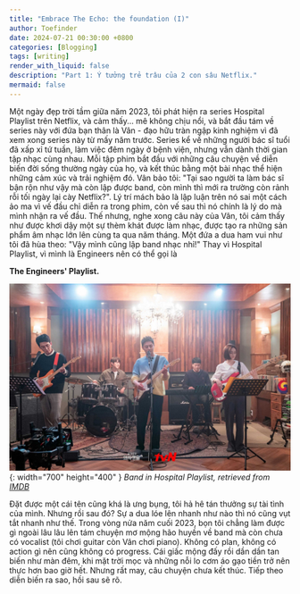 ```yaml
---
title: "Embrace The Echo: the foundation (I)"
author: Toefinder
date: 2024-07-21 00:30:00 +0800
categories: [Blogging]
tags: [writing]
render_with_liquid: false
description: "Part 1: Ý tưởng trẻ trâu của 2 con sâu Netflix."
mermaid: false
---
```


Một ngày đẹp trời tầm giữa năm 2023, tôi phát hiện ra series Hospital Playlist trên Netflix,
và cảm thấy... mê không chịu nổi, và bắt đầu tám về series này với đứa bạn thân là Vân - đạo
hữu tràn ngập kinh nghiệm vì đã xem xong series này từ mấy năm trước. Series kể về những người
bác sĩ tuổi đã xấp xỉ tứ tuần, làm việc đêm ngày ở bệnh viện, nhưng vẫn dành thời gian tập nhạc
cùng nhau. Mỗi tập phim bắt đầu với những câu chuyện về diễn biến đời sống thường ngày của họ,
và kết thúc bằng một bài nhạc thể hiện những cảm xúc và trải nghiệm đó. 
Vân bảo tôi: "Tại sao người ta làm bác sĩ bận rộn như vậy mà còn lập được band, còn mình thì 
mới ra trường còn rảnh rỗi tối ngày lại cày Netflix?". Lý trí mách bảo là lập luận trên nó
sai một cách ảo ma vì vế đầu chỉ diễn ra trong phim, còn vế sau thì nó chính là lý do mà mình
nhận ra vế đầu. Thế nhưng, nghe xong câu này của Vân, tôi cảm thấy như được khơi dậy một sự 
thèm khát được làm nhạc, được tạo ra những sản phẩm âm nhạc lớn lên cùng ta qua năm tháng.
Một đứa a dua ham vui như tôi đã hùa theo: "Vậy mình cũng lập band nhạc nhỉ!"
Thay vì Hospital Playlist, vì mình là Engineers nên có thể gọi là

**The Engineers' Playlist.**

![Hospital Playlist](/assets/img/posts/hospital_playlist_band.jpg){: width="700" height="400" }
_Band in Hospital Playlist, retrieved from [IMDB](https://m.imdb.com/title/tt11769304/mediaviewer/rm1235024897/?ref_=ttmi_mi_all_130)_

Đặt được một cái tên cũng khá là ưng bụng, tôi hả hê tán thưởng sự tài tình của mình.
Nhưng rồi sau đó? Sự a dua lóe lên nhanh như nào thì nó cũng vụt tắt nhanh như thế. Trong vòng
nửa năm cuối 2023, bọn tôi chẳng làm được gì ngoài lâu lâu lên tám chuyện mơ mộng hão huyền
về band mà còn chưa có vocalist (tôi chơi guitar còn Vân chơi piano).
Không có plan, không có action gì nên cũng không có progress. Cái giấc mộng đấy rồi dần dần
tan biến như màn đêm, khi mặt trời mọc và những nỗi lo cơm áo gạo tiền trở nên thực hơn bao giờ hết.
Nhưng rất may, câu chuyện chưa kết thúc.
Tiếp theo diễn biến ra sao, hồi sau sẽ rõ.
